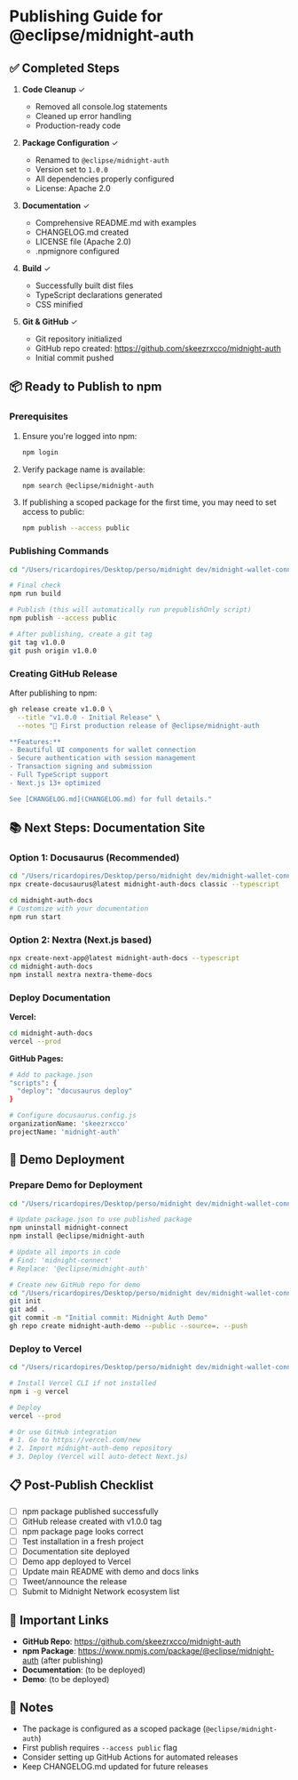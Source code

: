 # Publishing Guide for @eclipse/midnight-auth

## ✅ Completed Steps

1. **Code Cleanup** ✓
   - Removed all console.log statements
   - Cleaned up error handling
   - Production-ready code

2. **Package Configuration** ✓
   - Renamed to `@eclipse/midnight-auth`
   - Version set to `1.0.0`
   - All dependencies properly configured
   - License: Apache 2.0

3. **Documentation** ✓
   - Comprehensive README.md with examples
   - CHANGELOG.md created
   - LICENSE file (Apache 2.0)
   - .npmignore configured

4. **Build** ✓
   - Successfully built dist files
   - TypeScript declarations generated
   - CSS minified

5. **Git & GitHub** ✓
   - Git repository initialized
   - GitHub repo created: https://github.com/skeezrxcco/midnight-auth
   - Initial commit pushed

## 📦 Ready to Publish to npm

### Prerequisites

1. Ensure you're logged into npm:
   ```bash
   npm login
   ```

2. Verify package name is available:
   ```bash
   npm search @eclipse/midnight-auth
   ```

3. If publishing a scoped package for the first time, you may need to set access to public:
   ```bash
   npm publish --access public
   ```

### Publishing Commands

```bash
cd "/Users/ricardopires/Desktop/perso/midnight dev/midnight-wallet-connect/midnight-connect"

# Final check
npm run build

# Publish (this will automatically run prepublishOnly script)
npm publish --access public

# After publishing, create a git tag
git tag v1.0.0
git push origin v1.0.0
```

### Creating GitHub Release

After publishing to npm:

```bash
gh release create v1.0.0 \
  --title "v1.0.0 - Initial Release" \
  --notes "🎉 First production release of @eclipse/midnight-auth

**Features:**
- Beautiful UI components for wallet connection
- Secure authentication with session management
- Transaction signing and submission
- Full TypeScript support
- Next.js 13+ optimized

See [CHANGELOG.md](CHANGELOG.md) for full details."
```

## 📚 Next Steps: Documentation Site

### Option 1: Docusaurus (Recommended)

```bash
cd "/Users/ricardopires/Desktop/perso/midnight dev/midnight-wallet-connect"
npx create-docusaurus@latest midnight-auth-docs classic --typescript

cd midnight-auth-docs
# Customize with your documentation
npm run start
```

### Option 2: Nextra (Next.js based)

```bash
npx create-next-app@latest midnight-auth-docs --typescript
cd midnight-auth-docs
npm install nextra nextra-theme-docs
```

### Deploy Documentation

**Vercel:**
```bash
cd midnight-auth-docs
vercel --prod
```

**GitHub Pages:**
```bash
# Add to package.json
"scripts": {
  "deploy": "docusaurus deploy"
}

# Configure docusaurus.config.js
organizationName: 'skeezrxcco'
projectName: 'midnight-auth'
```

## 🚀 Demo Deployment

### Prepare Demo for Deployment

```bash
cd "/Users/ricardopires/Desktop/perso/midnight dev/midnight-wallet-connect/demo"

# Update package.json to use published package
npm uninstall midnight-connect
npm install @eclipse/midnight-auth

# Update all imports in code
# Find: 'midnight-connect'
# Replace: '@eclipse/midnight-auth'

# Create new GitHub repo for demo
cd "/Users/ricardopires/Desktop/perso/midnight dev/midnight-wallet-connect/demo"
git init
git add .
git commit -m "Initial commit: Midnight Auth Demo"
gh repo create midnight-auth-demo --public --source=. --push
```

### Deploy to Vercel

```bash
cd "/Users/ricardopires/Desktop/perso/midnight dev/midnight-wallet-connect/demo"

# Install Vercel CLI if not installed
npm i -g vercel

# Deploy
vercel --prod

# Or use GitHub integration
# 1. Go to https://vercel.com/new
# 2. Import midnight-auth-demo repository
# 3. Deploy (Vercel will auto-detect Next.js)
```

## 📋 Post-Publish Checklist

- [ ] npm package published successfully
- [ ] GitHub release created with v1.0.0 tag
- [ ] npm package page looks correct
- [ ] Test installation in a fresh project
- [ ] Documentation site deployed
- [ ] Demo app deployed to Vercel
- [ ] Update main README with demo and docs links
- [ ] Tweet/announce the release
- [ ] Submit to Midnight Network ecosystem list

## 🔗 Important Links

- **GitHub Repo**: https://github.com/skeezrxcco/midnight-auth
- **npm Package**: https://www.npmjs.com/package/@eclipse/midnight-auth (after publishing)
- **Documentation**: (to be deployed)
- **Demo**: (to be deployed)

## 📝 Notes

- The package is configured as a scoped package (`@eclipse/midnight-auth`)
- First publish requires `--access public` flag
- Consider setting up GitHub Actions for automated releases
- Keep CHANGELOG.md updated for future releases
